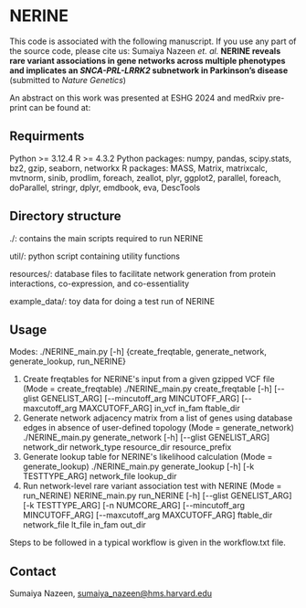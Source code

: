 # NERINE
This code is associated with the following manuscript. If you use any part of the source code, please cite us:
Sumaiya Nazeen _et. al._ **NERINE reveals rare variant associations in gene networks across multiple phenotypes and implicates an _SNCA-PRL-LRRK2_ subnetwork in Parkinson’s disease** (submitted to _Nature Genetics_)

An abstract on this work was presented at ESHG 2024 and medRxiv pre-print can be found at: 

## Requirments
Python >= 3.12.4
R >= 4.3.2
Python packages: numpy, pandas, scipy.stats, bz2, gzip, seaborn, networkx
R packages: MASS, Matrix, matrixcalc, mvtnorm, sinib, prodlim, foreach, zeallot, plyr, ggplot2, parallel, foreach, doParallel, stringr, dplyr, emdbook, eva, DescTools

## Directory structure
./: contains the main scripts required to run NERINE

util/: python script containing utility functions

resources/: database files to facilitate network generation from 
protein interactions, co-expression, and co-essentiality

example_data/: toy data for doing a test run of NERINE

## Usage
Modes:
./NERINE_main.py [-h] {create_freqtable, generate_network, generate_lookup, run_NERINE}

1. Create freqtables for NERINE's input from a given gzipped VCF file (Mode = create_freqtable)
   ./NERINE_main.py create_freqtable [-h] [--glist GENELIST_ARG] [--mincutoff_arg MINCUTOFF_ARG] [--maxcutoff_arg MAXCUTOFF_ARG] in_vcf in_fam ftable_dir
2. Generate network adjacency matrix from a list of genes using database edges in absence of user-defined topology (Mode = generate_network)
   ./NERINE_main.py generate_network [-h] [--glist GENELIST_ARG] network_dir network_type resource_dir resource_prefix
3. Generate lookup table for NERINE's likelihood calculation (Mode = generate_lookup)
   ./NERINE_main.py generate_lookup [-h] [-k TESTTYPE_ARG] network_file lookup_dir
4. Run network-level rare variant association test with NERINE (Mode = run_NERINE)
   NERINE_main.py run_NERINE [-h] [--glist GENELIST_ARG] [-k TESTTYPE_ARG] [-n NUMCORE_ARG] [--mincutoff_arg MINCUTOFF_ARG] [--maxcutoff_arg MAXCUTOFF_ARG] ftable_dir network_file lt_file in_fam out_dir

Steps to be followed in a typical workflow is given in the workflow.txt file.

## Contact
Sumaiya Nazeen, sumaiya_nazeen@hms.harvard.edu

